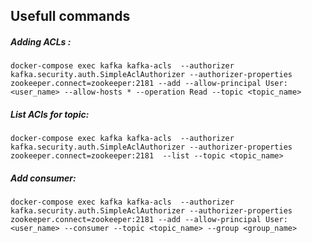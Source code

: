 ## Usefull commands 

#####  Adding ACLs :
	docker-compose exec kafka kafka-acls  --authorizer kafka.security.auth.SimpleAclAuthorizer --authorizer-properties zookeeper.connect=zookeeper:2181 --add --allow-principal User:<user_name> --allow-hosts * --operation Read --topic <topic_name>

##### List ACls for topic:
	docker-compose exec kafka kafka-acls  --authorizer kafka.security.auth.SimpleAclAuthorizer --authorizer-properties  zookeeper.connect=zookeeper:2181  --list --topic <topic_name>
##### Add consumer:
	docker-compose exec kafka kafka-acls  --authorizer kafka.security.auth.SimpleAclAuthorizer --authorizer-properties zookeeper.connect=zookeeper:2181 --add --allow-principal User:<user_name> --consumer --topic <topic_name> --group <group_name>